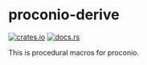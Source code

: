 # proconio-derive

[![crates.io](https://img.shields.io/crates/v/proconio-derive.svg)](https://crates.io/crates/proconio-derive)
[![docs.rs](https://docs.rs/proconio-derive/badge.svg)](https://crates.io/crates/proconio-derive)

This is procedural macros for proconio.
